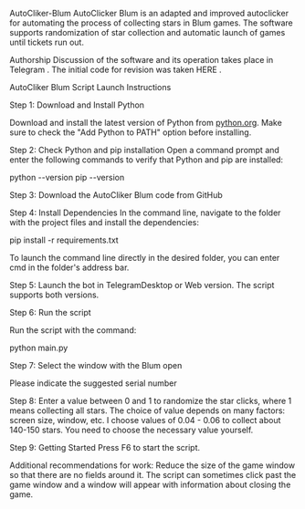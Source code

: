 AutoCliker-Blum
AutoClicker Blum is an adapted and improved autoclicker for automating the process of collecting stars in Blum games. The software supports randomization of star collection and automatic launch of games until tickets run out.

Authorship
Discussion of the software and its operation takes place in Telegram . The initial code for revision was taken HERE .

AutoCliker Blum Script Launch Instructions

Step 1: Download and Install Python

Download and install the latest version of Python from [python.org]( https://www.python.org/ ). Make sure to check the "Add Python to PATH" option before installing.

Step 2: Check Python and pip installation
Open a command prompt and enter the following commands to verify that Python and pip are installed:

python --version
pip --version

Step 3: Download the AutoCliker Blum code from GitHub

Step 4: Install Dependencies
In the command line, navigate to the folder with the project files and install the dependencies:


pip install -r requirements.txt

To launch the command line directly in the desired folder, you can enter cmd in the folder's address bar.

Step 5: Launch the bot in TelegramDesktop or Web version.
The script supports both versions.

Step 6: Run the script

Run the script with the command:

python main.py

Step 7: Select the window with the Blum open

Please indicate the suggested serial number

Step 8: Enter a value between 0 and 1 to randomize the star clicks, where 1 means collecting all stars.
The choice of value depends on many factors: screen size, window, etc. I choose values ​​of 0.04 - 0.06 to collect about 140-150 stars. You need to choose the necessary value yourself.

Step 9: Getting Started
Press F6 to start the script.

Additional recommendations for work:
Reduce the size of the game window so that there are no fields around it. The script can sometimes click past the game window and a window will appear with information about closing the game.

